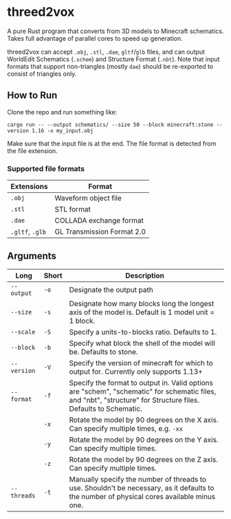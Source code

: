 # threed2vox

A pure Rust program that converts from 3D models to Minecraft schematics. Takes full advantage of parallel cores to speed up generation.

threed2vox can accept `.obj`, `.stl`, `.dae`, `gltf`/`glb` files, and can output WorldEdit Schematics (`.schem`) and Structure Format (`.nbt`).
Note that input formats that support non-triangles (mostly `dae`) should be re-exported to consist of triangles only. 

## How to Run
Clone the repo and run something like:

```
cargo run -- --output schematics/ --size 50 --block minecraft:stone --version 1.16 -x my_input.obj
```

Make sure that the input file is at the end. The file format is detected from the file extension.

### Supported file formats
|Extensions|Format|
|----------|------|
|`.obj`|Waveform object file|
|`.stl`|STL format|
|`.dae`|COLLADA exchange format|
|`.gltf`, `.glb`|GL Transmission Format 2.0| 

## Arguments

|Long|Short|Description|
|----|-----|-----------|
|`--output`|`-o`|Designate the output path|
|`--size`|`-s`|Designate how many blocks long the longest axis of the model is. Default is 1 model unit = 1 block.|
|`--scale`|`-S`|Specify a units-to-blocks ratio. Defaults to 1.|
|`--block`|`-b`|Specify what block the shell of the model will be. Defaults to stone.|
|`--version`|`-V`|Specify the version of minecraft for which to output for. Currently only supports 1.13+|
|`--format`|`-f`|Specify the format to output in. Valid options are "schem", "schematic" for schematic files, and "nbt", "structure" for Structure files. Defaults to Schematic.|
||`-x`|Rotate the model by 90 degrees on the X axis. Can specify multiple times, e.g. `-xx`|
||`-y`|Rotate the model by 90 degrees on the Y axis. Can specify multiple times.|
||`-z`|Rotate the model by 90 degrees on the Z axis. Can specify multiple times.|
|`--threads`|`-t`|Manually specify the number of threads to use. Shouldn't be necessary, as it defaults to the number of physical cores available minus one.|


